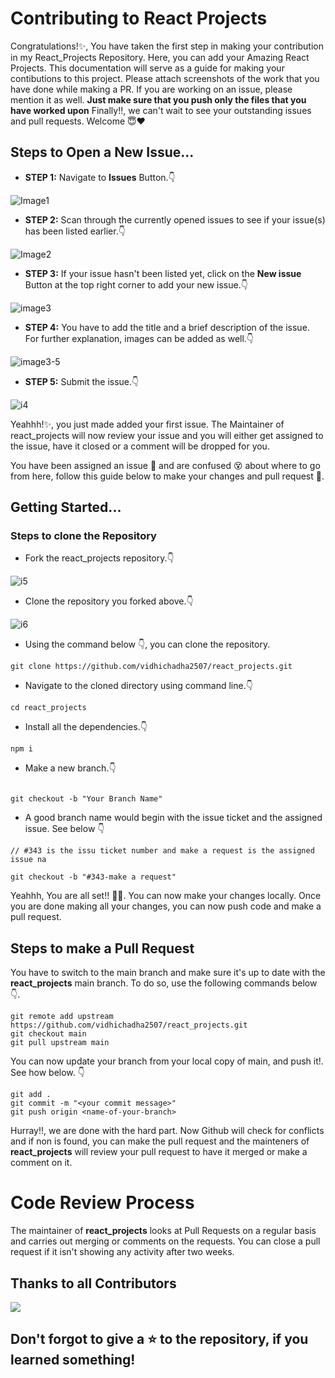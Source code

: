 # Contributing to React Projects
Congratulations!✨, You have taken the first step in making your contribution in my React_Projects Repository. 
Here, you can add your Amazing React Projects. This documentation will serve as a guide for making your contibutions to this project. Please attach screenshots of the work that you have done while making a PR. If you are working on an issue, please mention it as well. **Just make sure that you push only the files that you have worked upon**
Finally!!, we can't wait to see your outstanding issues and pull requests. Welcome 😇❤

## Steps to Open a New Issue...

- **STEP 1:** Navigate to **Issues** Button.👇

![Image1](https://user-images.githubusercontent.com/82704514/194137028-bb245061-42a4-4849-95a5-870703584dfe.jpeg)

- **STEP 2:** Scan through the currently opened issues to see if your issue(s) has been listed earlier.👇

![Image2](https://user-images.githubusercontent.com/82704514/194137643-02b7b8e6-42ef-4ed3-af2a-af53528607c1.jpeg)

- **STEP 3:** If your issue hasn't been listed yet, click on the **New issue** Button at the top right corner to add your new issue.👇

![image3](https://user-images.githubusercontent.com/82704514/194137939-cce46b53-da4f-4748-a138-c7205eb75ecf.jpeg)

- **STEP 4:** You have to add the title and a brief description of the issue. For further explanation, images can be added as well.👇

![image3-5](https://user-images.githubusercontent.com/82704514/194138638-b917f51b-02c0-4755-b788-43e87acc18a8.jpeg)

- **STEP 5:** Submit the issue.👇

![i4](https://user-images.githubusercontent.com/82704514/194138771-4d2d0318-6a11-4ff5-96ca-9ec475be7538.jpeg)

Yeahhh!✨, you just made added your first issue. The Maintainer of react_projects will now review your issue and you will either get assigned to the issue, have it closed or a comment will be dropped for you.

You have been assigned an issue 🥂 and are confused 😵 about where to go from here, follow this guide below to make your changes and pull request 🍾.

## Getting Started...

### Steps to clone the Repository

- Fork the react_projects repository.👇

![i5](https://user-images.githubusercontent.com/82704514/194140771-d9b41853-76e4-47ef-b031-378e7835ccda.jpeg)

- Clone the repository you forked above.👇

![i6](https://user-images.githubusercontent.com/82704514/194140974-2a845f67-7616-443b-9c2b-9b639167a7bd.jpeg)

- Using the command below 👇, you can clone the repository.

```
git clone https://github.com/vidhichadha2507/react_projects.git
```
- Navigate to the cloned directory using command line.👇

```
cd react_projects
```

- Install all the dependencies.👇

```
npm i
```

- Make a new branch.👇

```

git checkout -b "Your Branch Name"
```

- A good branch name would begin with the issue ticket and the assigned issue. See below 👇

```
// #343 is the issu ticket number and make a request is the assigned issue na

git checkout -b "#343-make a request"
```

Yeahhh, You are all set!! 🍾🎉. You can now make your changes locally. Once you are done making all your changes, you can now push code and make a pull request.

## Steps to make a Pull Request

You have to switch to the main branch and make sure it's up to date with the **react_projects** main branch. To do so, use the following commands below👇.

```
git remote add upstream https://github.com/vidhichadha2507/react_projects.git
git checkout main
git pull upstream main
```

You can now update your branch from your local copy of main, and push it!. See how below. 👇

```
git add .
git commit -m "<your commit message>"
git push origin <name-of-your-branch>
```

Hurray!!, we are done with the hard part. Now Github will check for conflicts and if non is found, you can make the pull request and the mainteners of **react_projects** will review your pull request to have it merged or make a comment on it.

# Code Review Process

The maintainer of **react_projects** looks at Pull Requests on a regular basis and carries out merging or comments on the requests. You can close a pull request if it isn't showing any activity after two weeks.
## Thanks to all Contributors

<a href="https://github.com/vidhichadha2507/react_projects/graphs/contributors"> 
<img src="https://contrib.rocks/image?repo=vidhichadha2507/react_projects" /> 
</a>

## Don't forgot to give a ⭐ to the repository, if you learned something!


